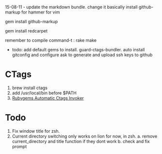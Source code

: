 15-08-11 - update the markdown bundle. change it basically
install github-markup for hammer for vim

gem install github-markup

gem install redcarpet

remember to compile command-t : rake make

- todo:
add default gems to install. guard-ctags-bundler. 
auto install gitconfig and configure
ask to generate and upload ssh keys to github



# CTags
1. brew install ctags
2. add /usr/local/bin before $PATH
3. [ Rubygems Automatic Ctags Invoker ](https://github.com/tpope/gem-ctags)

# Todo
1. Fix window title for zsh.
2. Current directory switching only works on lion for now, in zsh.
    a. remove current_directory and title function if they dont work
    b. check and fix prompt
